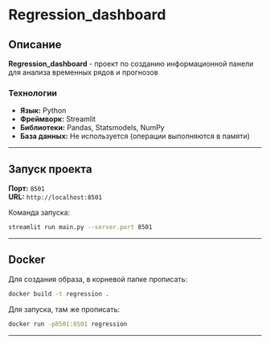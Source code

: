 # Regression_dashboard

## Описание

**Regression_dashboard** - проект по созданию информационной панели для анализа временных рядов и прогнозов


### Технологии
- **Язык:** Python  
- **Фреймворк:** Streamlit  
- **Библиотеки:** Pandas, Statsmodels, NumPy
- **База данных:** Не используется (операции выполняются в памяти)

---

## Запуск проекта

**Порт:** `8501`  
**URL:** `http://localhost:8501`

Команда запуска:
```bash
streamlit run main.py --server.port 8501
``` 

---

## Docker
Для создания образа, в корневой папке прописать:
```bash
docker build -t regression .
```
Для запуска, там же прописать:
```bash
docker run -p8501:8501 regression
````

---
